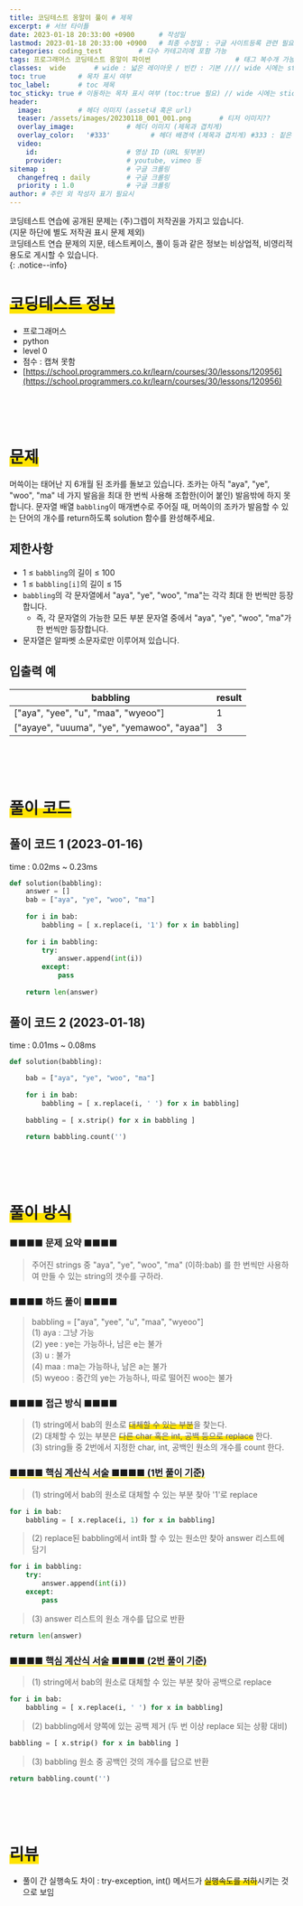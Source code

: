 ```yaml
---
title: 코딩테스트 옹알이 풀이 # 제목
excerpt: # 서브 타이틀
date: 2023-01-18 20:33:00 +0900      # 작성일
lastmod: 2023-01-18 20:33:00 +0900   # 최종 수정일 : 구글 사이트등록 관련 필요
categories: coding_test         # 다수 카테고리에 포함 가능
tags: 프로그래머스 코딩테스트 옹알이 파이썬                     # 태그 복수개 가능
classes:  wide       # wide : 넓은 레이아웃 / 빈칸 : 기본 //// wide 시에는 sticky toc 불가
toc: true        # 목차 표시 여부
toc_label:       # toc 제목
toc_sticky: true # 이동하는 목차 표시 여부 (toc:true 필요) // wide 시에는 sticky toc 불가
header: 
  image:         # 헤더 이미지 (asset내 혹은 url)
  teaser: /assets/images/20230118_001_001.png       # 티저 이미지??
  overlay_image:             # 헤더 이미지 (제목과 겹치게)
  overlay_color:   '#333'          # 헤더 배경색 (제목과 겹치게) #333 : 짙은 회색
  video:
    id:                      # 영상 ID (URL 뒷부분)
    provider:                # youtube, vimeo 등
sitemap :                    # 구글 크롤링
  changefreq : daily         # 구글 크롤링
  priority : 1.0             # 구글 크롤링
author: # 주인 외 작성자 표기 필요시
---
```

<!--postNo: 20230118_001-->

코딩테스트 연습에 공개된 문제는 (주)그렙이 저작권을 가지고 있습니다.  
(지문 하단에 별도 저작권 표시 문제 제외)  
코딩테스트 연습 문제의 지문, 테스트케이스, 풀이 등과 같은 정보는 비상업적, 비영리적 용도로 게시할 수 있습니다.  
{: .notice--info}

# <span style='background:linear-gradient(to top, #FFE400 50%, transparent 50%)'>코딩테스트 정보</span>

- 프로그래머스
- python
- level 0
- 점수 : 캡쳐 못함
- [https://school.programmers.co.kr/learn/courses/30/lessons/120956](https://school.programmers.co.kr/learn/courses/30/lessons/120956)

<br>
<br>
<br>

# <span style='background:linear-gradient(to top, #FFE400 50%, transparent 50%)'>문제</span>

머쓱이는 태어난 지 6개월 된 조카를 돌보고 있습니다. 조카는 아직 "aya", "ye", "woo", "ma" 네 가지 발음을 최대 한 번씩 사용해 조합한(이어 붙인) 발음밖에 하지 못합니다. 문자열 배열 `babbling`이 매개변수로 주어질 때, 머쓱이의 조카가 발음할 수 있는 단어의 개수를 return하도록 solution 함수를 완성해주세요.

## 제한사항

- 1 ≤ `babbling`의 길이 ≤ 100
- 1 ≤ `babbling[i]`의 길이 ≤ 15
- `babbling`의 각 문자열에서 "aya", "ye", "woo", "ma"는 각각 최대 한 번씩만 등장합니다.
    - 즉, 각 문자열의 가능한 모든 부분 문자열 중에서 "aya", "ye", "woo", "ma"가 한 번씩만 등장합니다.
- 문자열은 알파벳 소문자로만 이루어져 있습니다.  

## 입출력 예

|babbling|result|
|---|---|
|["aya", "yee", "u", "maa", "wyeoo"]|1|
|["ayaye", "uuuma", "ye", "yemawoo", "ayaa"]|3|

<br>
<br>
<br>

# <span style='background:linear-gradient(to top, #FFE400 50%, transparent 50%)'>풀이 코드</span>

## 풀이 코드 1 (2023-01-16)  
time : 0.02ms ~ 0.23ms

```python
def solution(babbling):
    answer = []
    bab = ["aya", "ye", "woo", "ma"] 
    
    for i in bab:
        babbling = [ x.replace(i, '1') for x in babbling]
    
    for i in babbling:
        try:
            answer.append(int(i))
        except:
            pass
    
    return len(answer)
```

## 풀이 코드 2 (2023-01-18)
time : 0.01ms ~ 0.08ms

```python
def solution(babbling):
    
    bab = ["aya", "ye", "woo", "ma"] 
    
    for i in bab:
        babbling = [ x.replace(i, ' ') for x in babbling]
        
    babbling = [ x.strip() for x in babbling ]
    
    return babbling.count('')
```

<br>
<br>
<br>

# <span style='background:linear-gradient(to top, #FFE400 50%, transparent 50%)'>풀이 방식</span>

### ■■■■ 문제 요약 ■■■■
> 주어진 strings 중 "aya", "ye", "woo", "ma" (이하:bab) 를 한 번씩만 사용하여 만들 수 있는 string의 갯수를 구하라.

### ■■■■ 하드 풀이 ■■■■
> babbling = ["aya", "yee", "u", "maa", "wyeoo"]  
(1) aya : 그냥 가능  
(2) yee : ye는 가능하나, 남은 e는 불가  
(3) u : 불가  
(4) maa : ma는 가능하나, 남은 a는 불가  
(5) wyeoo : 중간의 ye는 가능하나, 따로 떨어진 woo는 불가  

### ■■■■ 접근 방식 ■■■■
> (1) string에서 bab의 원소로 <span style='background:linear-gradient(to top, #FFE400 50%, transparent 50%)'>대체할 수 있는 부분</span>을 찾는다.  
(2) 대체할 수 있는 부분은 <span style='background:linear-gradient(to top, #FFE400 50%, transparent 50%)'>다른 char 혹은 int, 공백 등으로 replace</span> 한다.  
(3) string들 중 2번에서 지정한 char, int, 공백인 원소의 개수를 count 한다.  

### <span style='background:linear-gradient(to top, #FFE400 1%, transparent 20%)'> ■■■■ 핵심 계산식 서술 ■■■■ (1번 풀이 기준) </span>
> (1) string에서 bab의 원소로 대체할 수 있는 부분 찾아 '1'로 replace  
```python
for i in bab:
	babbling = [ x.replace(i, 1) for x in babbling]
```

> (2) replace된 babbling에서 int화 할 수 있는 원소만 찾아 answer 리스트에 담기  
```python
for i in babbling:
	try:
		answer.append(int(i))
	except:
		pass
```

> (3) answer 리스트의 원소 개수를 답으로 반환
```python
return len(answer)
```

### <span style='background:linear-gradient(to top, #FFE400 1%, transparent 20%)'>■■■■ 핵심 계산식 서술 ■■■■ (2번 풀이 기준)</span>
> (1) string에서 bab의 원소로 대체할 수 있는 부분 찾아 공백으로 replace  
```python
for i in bab:
	babbling = [ x.replace(i, ' ') for x in babbling]
```

> (2) babbling에서 양쪽에 있는 공백 제거 (두 번 이상 replace 되는 상황 대비)
```python
babbling = [ x.strip() for x in babbling ]
```

> (3) babbling 원소 중 공백인 것의 개수를 답으로 반환
```python
return babbling.count('')
```

<br>
<br>
<br>

# <span style='background:linear-gradient(to top, #FFE400 50%, transparent 50%)'>리뷰</span>
* 풀이 간 실행속도 차이 : try-exception, int() 메서드가 <span style='background:linear-gradient(to top, #FFE400 50%, transparent 50%)'>실행속도를 저하</span>시키는 것으로 보임  